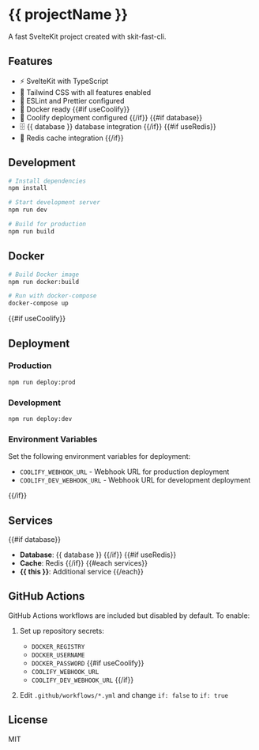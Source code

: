 # {{ projectName }}

A fast SvelteKit project created with skit-fast-cli.

## Features

- ⚡ SvelteKit with TypeScript
- 🎨 Tailwind CSS with all features enabled
- 📝 ESLint and Prettier configured
- 🐳 Docker ready
{{#if useCoolify}}
- 🚀 Coolify deployment configured
{{/if}}
{{#if database}}
- 🗄️ {{ database }} database integration
{{/if}}
{{#if useRedis}}
- 🔴 Redis cache integration
{{/if}}

## Development

```bash
# Install dependencies
npm install

# Start development server
npm run dev

# Build for production
npm run build
```

## Docker

```bash
# Build Docker image
npm run docker:build

# Run with docker-compose
docker-compose up
```

{{#if useCoolify}}
## Deployment

### Production
```bash
npm run deploy:prod
```

### Development
```bash
npm run deploy:dev
```

### Environment Variables

Set the following environment variables for deployment:
- `COOLIFY_WEBHOOK_URL` - Webhook URL for production deployment
- `COOLIFY_DEV_WEBHOOK_URL` - Webhook URL for development deployment

{{/if}}

## Services

{{#if database}}
- **Database**: {{ database }}
{{/if}}
{{#if useRedis}}
- **Cache**: Redis
{{/if}}
{{#each services}}
- **{{ this }}**: Additional service
{{/each}}

## GitHub Actions

GitHub Actions workflows are included but disabled by default. To enable:

1. Set up repository secrets:
   - `DOCKER_REGISTRY`
   - `DOCKER_USERNAME` 
   - `DOCKER_PASSWORD`
   {{#if useCoolify}}
   - `COOLIFY_WEBHOOK_URL`
   - `COOLIFY_DEV_WEBHOOK_URL`
   {{/if}}

2. Edit `.github/workflows/*.yml` and change `if: false` to `if: true`

## License

MIT